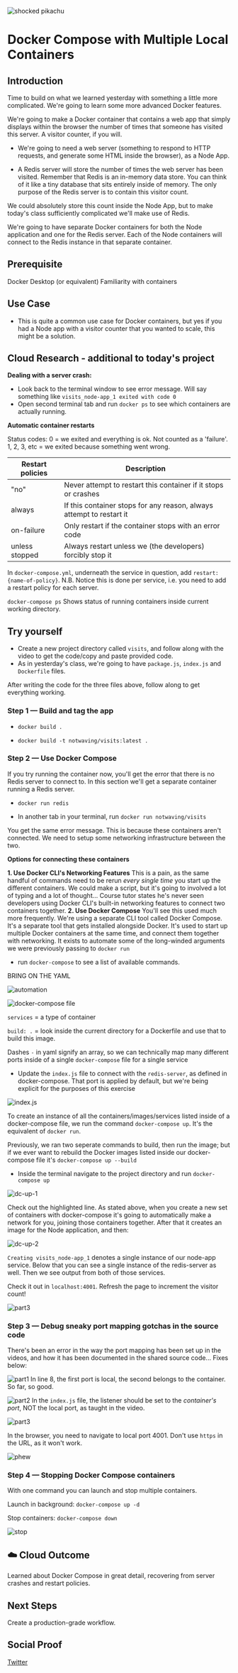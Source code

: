 ![shocked pikachu](https://en.meming.world/images/en/thumb/2/2c/Surprised_Pikachu_HD.jpg/600px-Surprised_Pikachu_HD.jpg)

# Docker Compose with Multiple Local Containers

## Introduction

Time to build on what we learned yesterday with something a little more complicated. We're going to learn some more advanced Docker features.

We're going to make a Docker container that contains a web app that simply displays within the browser the number of times that someone has visited this server. A visitor counter, if you will.

- We're going to need a web server (something to respond to HTTP requests, and generate some HTML inside the browser), as a Node App.

- A Redis server will store the number of times the web server has been visited. Remember that Redis is an in-memory data store. You can think of it like a tiny database that sits entirely inside of memory. The only purpose of the Redis server is to contain this visitor count.

We could absolutely store this count inside the Node App, but to make today's class sufficiently complicated we'll make use of Redis.

We're going to have separate Docker containers for both the Node application and one for the Redis server. Each of the Node containers will connect to the Redis instance in that separate container.

## Prerequisite

Docker Desktop (or equivalent)
Familiarity with containers

## Use Case

- This is quite a common use case for Docker containers, but yes if you had a Node app with a visitor counter that you wanted to scale, this might be a solution.

## Cloud Research - additional to today's project

**Dealing with a server crash:**

- Look back to the terminal window to see error message. Will say something like
  `visits_node-app_1 exited with code 0`
- Open second terminal tab and run `docker ps` to see which containers are actually running.

**Automatic container restarts**

Status codes:
0 = we exited and everything is ok. Not counted as a 'failure'.
1, 2, 3, etc = we exited because something went wrong.

| Restart policies | Description                                                          |
| ---------------- | -------------------------------------------------------------------- |
| "no"             | Never attempt to restart this container if it stops or crashes       |
| always           | If this container stops for any reason, always attempt to restart it |
| on-failure       | Only restart if the container stops with an error code               |
| unless stopped   | Always restart unless we (the developers) forcibly stop it           |

In `docker-compose.yml`, underneath the service in question, add `restart: {name-of-policy}`. N.B. Notice this is done per service, i.e. you need to add a restart policy for each server.

`docker-compose ps`
Shows status of running containers inside current working directory.

## Try yourself

- Create a new project directory called `visits`, and follow along with the video to get the code/copy and paste provided code.
- As in yesterday's class, we're going to have `package.js`, `index.js` and `Dockerfile` files.

After writing the code for the three files above, follow along to get everything working.

### Step 1 — Build and tag the app

- `docker build .`

- `docker build -t notwaving/visits:latest .`

### Step 2 — Use Docker Compose

If you try running the container now, you'll get the error that there is no Redis server to connect to. In this section we'll get a separate container running a Redis server.

- `docker run redis`

- In another tab in your terminal, run `docker run notwaving/visits`

You get the same error message. This is because these containers aren't connected. We need to setup some networking infrastructure between the two.

**Options for connecting these containers**

**1. Use Docker CLI's Networking Features**
This is a pain, as the same handful of commands need to be rerun _every single time_ you start up the different containers. We could make a script, but it's going to involved a lot of typing and a lot of thought... Course tutor states he's never seen developers using Docker CLI's built-in networking features to connect two containers together.
**2. Use Docker Compose**
You'll see this used much more frequently. We're using a separate CLI tool called Docker Compose. It's a separate tool that gets installed alongside Docker. It's used to start up multiple Docker containers at the same time, and connect them together with networking. It exists to automate some of the long-winded arguments we were previously passing to `docker run`

- run `docker-compose` to see a list of available commands.

BRING ON THE YAML

![automation](https://blog.chef.io/wp-content/uploads/2012/02/automate-all-the-things-1024x767.png)

![docker-compose file](/Journey/080/docker-compose.png)

`services` = a type of container

`build: .` = look inside the current directory for a Dockerfile and use that to build this image.

Dashes `-` in yaml signify an array, so we can technically map many different ports inside of a single `docker-compose` file for a single service

- Update the `index.js` file to connect with the `redis-server`, as defined in docker-compose. That port is applied by default, but we're being explicit for the purposes of this exercise

![index.js](/Journey/080/index-js.png)

To create an instance of all the containers/images/services listed inside of a docker-compose file, we run the command `docker-compose up`. It's the equivalent of `docker run`.

Previously, we ran two seperate commands to build, then run the image; but if we ever want to rebuild the Docker images listed inside our docker-compose file it's `docker-compose up --build`

- Inside the terminal navigate to the project directory and run `docker-compose up`

![dc-up-1](/Journey/080/dc-up-1.png)

Check out the highlighted line. As stated above, when you create a new set of containers with docker-compose it's going to automatically make a network for you, joining those containers together. After that it creates an image for the Node application, and then:

![dc-up-2](/Journey/080/dc-up-2.png)

`Creating visits_node-app_1` denotes a single instance of our node-app service. Below that you can see a single instance of the redis-server as well. Then we see output from both of those services.

Check it out in `localhost:4001`. Refresh the page to increment the visitor count!

![part3](/Journey/080/part3.png)

### Step 3 — Debug sneaky port mapping gotchas in the source code

There's been an error in the way the port mapping has been set up in the videos, and how it has been documented in the shared source code... Fixes below:

![part1](/Journey/080/part1.png)
In line 8, the first port is local, the second belongs to the container. So far, so good.

![part2](/Journey/080/part2.png)
In the `index.js` file, the listener should be set to the _container's port_, NOT the local port, as taught in the video.

![part3](/Journey/080/part3.png)

In the browser, you need to navigate to local port 4001. Don't use `https` in the URL, as it won't work.

![phew](https://i.pinimg.com/originals/65/06/e0/6506e0b55eba4fceb4d4fb0a9c14bd5a.gif)

### Step 4 — Stopping Docker Compose containers

With one command you can launch and stop multiple containers.

Launch in background:
`docker-compose up -d`

Stop containers:
`docker-compose down`

![stop](/Journey/080/stop.png)

## ☁️ Cloud Outcome

Learned about Docker Compose in great detail, recovering from server crashes and restart policies.

## Next Steps

Create a production-grade workflow.

## Social Proof

[Twitter](https://twitter.com/_notwaving/status/1361045516960870400?s=20)
